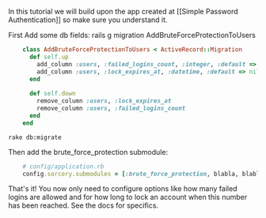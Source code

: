 In this tutorial we will build upon the app created at [[Simple Password Authentication]] so make sure you understand it.

First Add some db fields:
    rails g migration AddBruteForceProtectionToUsers

```ruby
    class AddBruteForceProtectionToUsers < ActiveRecord::Migration
      def self.up
        add_column :users, :failed_logins_count, :integer, :default => 0
        add_column :users, :lock_expires_at, :datetime, :default => nil
      end
    
      def self.down
        remove_column :users, :lock_expires_at
        remove_column :users, :failed_logins_count
      end
    end
```
    rake db:migrate

Then add the brute_force_protection submodule:
```ruby
    # config/application.rb
    config.sorcery.submodules = [:brute_force_protection, blabla, blablu, ...]
```

That's it! You now only need to configure options like how many failed logins are allowed and for how long to lock an account when this number has been reached. See the docs for specifics.